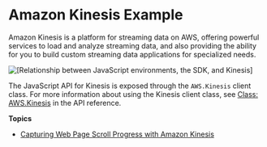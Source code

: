 # Amazon Kinesis Example<a name="kinesis-examples"></a>

Amazon Kinesis is a platform for streaming data on AWS, offering powerful services to load and analyze streaming data, and also providing the ability for you to build custom streaming data applications for specialized needs\.

![\[Relationship between JavaScript environments, the SDK, and Kinesis\]](http://docs.aws.amazon.com/sdk-for-javascript/v2/developer-guide/images/code-samples-kinesis.png)

The JavaScript API for Kinesis is exposed through the `AWS.Kinesis` client class\. For more information about using the Kinesis client class, see [Class: AWS\.Kinesis](http://docs.aws.amazon.com/AWSJavaScriptSDK/latest/AWS/Kinesis.html) in the API reference\.

**Topics**
+ [Capturing Web Page Scroll Progress with Amazon Kinesis](kinesis-examples-capturing-page-scrolling.md)